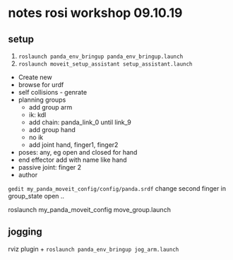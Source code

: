 # notes rosi workshop 09.10.19

## setup

1. `roslaunch panda_env_bringup panda_env_bringup.launch`
2. `roslaunch moveit_setup_assistant setup_assistant.launch`
  * Create new
  * browse for urdf
  * self collisions - genrate
  * planning groups
    * add group arm
    * ik: kdl
    * add chain: panda_link_0 until link_9 
    * add group hand
    * no ik
    * add joint hand, finger1, finger2
  * poses: any, eg open and closed for hand
  * end effector add with name like hand
  * passive joint: finger 2
  * author

`gedit my_panda_moveit_config/config/panda.srdf`
change second finger in group_state open ..

roslaunch my_panda_moveit_config move_group.launch

## jogging

rviz plugin +
`roslaunch panda_env_bringup jog_arm.launch`
